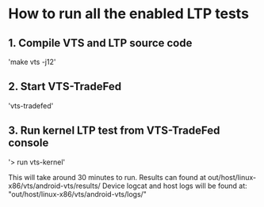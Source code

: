 # How to run all the enabled LTP tests
## 1. Compile VTS and LTP source code
'make vts -j12'

## 2. Start VTS-TradeFed
'vts-tradefed'

## 3. Run kernel LTP test from VTS-TradeFed console
'> run vts-kernel'

This will take around 30 minutes to run.
Results can found at out/host/linux-x86/vts/android-vts/results/
Device logcat and host logs will be found at: "out/host/linux-x86/vts/android-vts/logs/"
